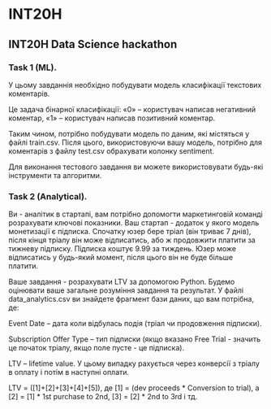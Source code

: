 # INT20H
## INT20H Data Science hackathon

### Task 1 (ML). 
У цьому завданнія необхідно побудувати модель класифікації текстових коментарів. 

Це задача бінарної класифікації:
«0» – користувач написав негативний коментар,
«1» – користувач написав позитивний коментар.

Таким чином, потрібно побудувати модель по даним, які містяться у файлі train.csv. Після цього, використовуючи вашу модель, потрібно для коментарів з файлу test.csv обрахувати колонку sentiment.

Для виконання тестового завдання ви можете використовувати будь-які інструменти та алгоритми.

### Task 2 (Analytical). 
Ви - аналітик в стартапі, вам потрібно допомогти маркетинговій команді розрахувати ключові показники. Ваш стартап - додаток у якого модель монетизації є підписка. Спочатку юзер бере тріал (він триває 7 днів), після кінця тріалу він може відписатись, або ж продовжити платити за тижневу підписку. Підписка коштує 9.99 за тиждень. Юзер може відписатись у будь-який момент, після цього він не буде більше платити.

Ваше завдання - розрахувати LTV за допомогою Python. Будемо оцінювати ваше загальне розуміння завдання та результат. У файлі data_analytics.csv ви
знайдете фрагмент бази даних, що вам потрібна, де:

Event Date – дата коли відбулась подія (тріал чи продовження підписки).

Subscription Offer Type – тип підписки (якщо вказано Free Trial - значить це
початок тріалу, якщо поле пусте - це підписка).

LTV – lifetime value. У цьому випадку рахується через конверсії з тріалу в
оплату і потім в наступні оплати. 

LTV = ([1]+[2]+[3]+[4]+[5]), де [1] = (dev proceeds * Conversion to trial), а [2] = [1] * 1st
purchase to 2nd, [3] = [2] * 2nd to 3rd і тд.
